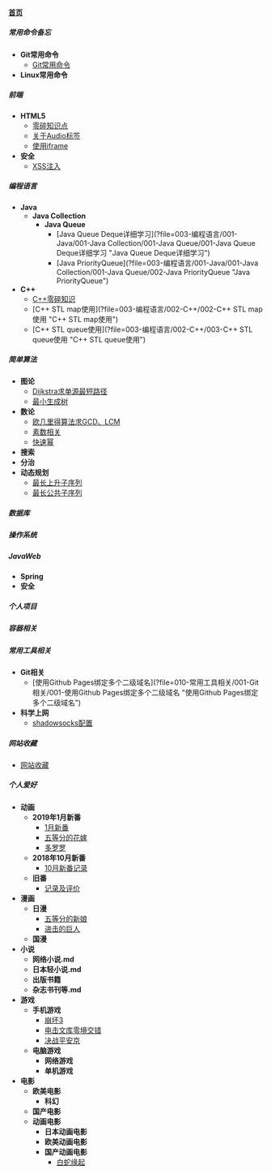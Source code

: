 
#### [首页](?file=home-首页)

##### 常用命令备忘
- **Git常用命令**
    - [Git常用命令](?file=001-常用命令备忘/01-Git常用命令/001-Git常用命令 "Git常用命令")
- **Linux常用命令**

##### 前端
- **HTML5**
    - [零碎知识点](?file=002-前端/001-HTML5/001-零碎知识点 "零碎知识点")
    - [关于Audio标签](?file=002-前端/001-HTML5/002-关于Audio标签 "关于Audio标签")
    - [使用iframe](?file=002-前端/001-HTML5/003-使用iframe "使用iframe")
- **安全**
    - [XSS注入](?file=002-前端/002-安全/001-XSS注入 "XSS注入")

##### 编程语言
- **Java**
    - **Java Collection**
        - **Java Queue**
            - [Java Queue Deque详细学习](?file=003-编程语言/001-Java/001-Java Collection/001-Java Queue/001-Java Queue Deque详细学习 "Java Queue Deque详细学习")
            - [Java PriorityQueue](?file=003-编程语言/001-Java/001-Java Collection/001-Java Queue/002-Java PriorityQueue "Java PriorityQueue")
- **C++**
    - [C++零碎知识](?file=003-编程语言/002-C++/001-C++零碎知识 "C++零碎知识")
    - [C++ STL map使用](?file=003-编程语言/002-C++/002-C++ STL map使用 "C++ STL map使用")
    - [C++ STL queue使用](?file=003-编程语言/002-C++/003-C++ STL queue使用 "C++ STL queue使用")

##### 简单算法
- **图论**
    - [Dijkstra求单源最短路径](?file=004-简单算法/001-图论/001-Dijkstra求单源最短路径 "Dijkstra求单源最短路径")
    - [最小生成树](?file=004-简单算法/001-图论/002-最小生成树 "最小生成树")
- **数论**
    - [欧几里得算法求GCD、LCM](?file=004-简单算法/002-数论/001-欧几里得算法求GCD、LCM "欧几里得算法求GCD、LCM")
    - [素数相关](?file=004-简单算法/002-数论/002-素数相关 "素数相关")
    - [快速幂](?file=004-简单算法/002-数论/003-快速幂 "快速幂")
- **搜索**
- **分治**
- **动态规划**
    - [最长上升子序列](?file=004-简单算法/005-动态规划/001-最长上升子序列 "最长上升子序列")
    - [最长公共子序列](?file=004-简单算法/005-动态规划/002-最长公共子序列 "最长公共子序列")

##### 数据库

##### 操作系统

##### JavaWeb
- **Spring**
- **安全**

##### 个人项目

##### 容器相关

##### 常用工具相关
- **Git相关**
    - [使用Github Pages绑定多个二级域名](?file=010-常用工具相关/001-Git相关/001-使用Github Pages绑定多个二级域名 "使用Github Pages绑定多个二级域名")
- **科学上网**
    - [shadowsocks配置](?file=010-常用工具相关/002-科学上网/001-shadowsocks配置 "shadowsocks配置")

##### 网站收藏
- [网站收藏](?file=011-网站收藏/001-网站收藏 "网站收藏")

##### 个人爱好
- **动画**
    - **2019年1月新番**
        - [1月新番](?file=012-个人爱好/001-动画/001-2019年1月新番/001-1月新番 "1月新番")
        - [五等分的花嫁](?file=012-个人爱好/001-动画/001-2019年1月新番/002-五等分的花嫁 "五等分的花嫁")
        - [多罗罗](?file=012-个人爱好/001-动画/001-2019年1月新番/003-多罗罗 "多罗罗")
    - **2018年10月新番**
        - [10月新番记录](?file=012-个人爱好/001-动画/002-2018年10月新番/001-10月新番记录 "10月新番记录")
    - **旧番**
        - [记录及评价](?file=012-个人爱好/001-动画/003-旧番/001-记录及评价 "记录及评价")
- **漫画**
    - **日漫**
        - [五等分的新娘](?file=012-个人爱好/002-漫画/001-日漫/001-五等分的新娘 "五等分的新娘")
        - [进击的巨人](?file=012-个人爱好/002-漫画/001-日漫/002-进击的巨人 "进击的巨人")
    - **国漫**
- **小说**
    - **网络小说.md**
    - **日本轻小说.md**
    - **出版书籍**
    - **杂志书刊等.md**
- **游戏**
    - **手机游戏**
        - [崩坏3](?file=012-个人爱好/004-游戏/001-手机游戏/001-崩坏3 "崩坏3")
        - [电击文库零境交错](?file=012-个人爱好/004-游戏/001-手机游戏/002-电击文库零境交错 "电击文库零境交错")
        - [决战平安京](?file=012-个人爱好/004-游戏/001-手机游戏/003-决战平安京 "决战平安京")
    - **电脑游戏**
        - **网络游戏**
        - **单机游戏**
- **电影**
    - **欧美电影**
        - **科幻**
    - **国产电影**
    - **动画电影**
        - **日本动画电影**
        - **欧美动画电影**
        - **国产动画电影**
            - [白蛇缘起](?file=012-个人爱好/005-电影/003-动画电影/003-国产动画电影/001-白蛇缘起 "白蛇缘起")
